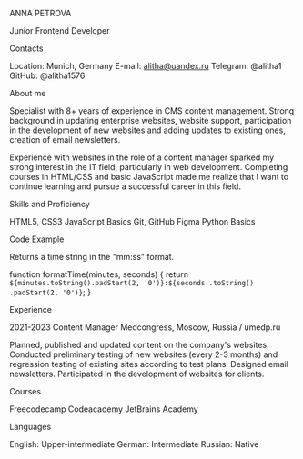 ANNA PETROVA

Junior Frontend Developer

Contacts

Location: Munich, Germany
E-mail: alitha@uandex.ru
Telegram: @alitha1
GitHub: @alitha1576

About me

Specialist with 8+ years of experience in CMS content management. Strong background in updating enterprise websites, website support, participation in the development of new websites and adding updates to existing ones, creation of email newsletters.

Experience with websites in the role of a content manager sparked my strong interest in the IT field, particularly in web development. Completing courses in HTML/CSS and basic JavaScript made me realize that I want to continue learning and pursue a successful career in this field.

Skills and Proficiency

HTML5, CSS3
JavaScript Basics
Git, GitHub
Figma
Python Basics

Code Example

Returns a time string in the "mm:ss" format.

function formatTime(minutes, seconds) {
  return `${minutes.toString().padStart(2, '0')}:${seconds
    .toString()
    .padStart(2, '0')}`;
}

Experience

2021-2023
Content Manager
Medcongress, Moscow, Russia / umedp.ru

Planned, published and updated content on the company's websites.
Conducted preliminary testing of new websites (every 2-3 months) and regression testing of existing sites according to test plans.
Designed email newsletters.
Participated in the development of websites for clients.

Courses

Freecodecamp
Codeacademy
JetBrains Academy

Languages

English: Upper-intermediate
German: Intermediate
Russian: Native